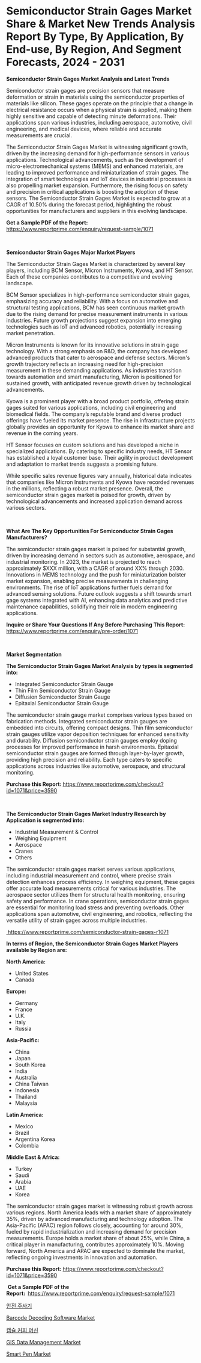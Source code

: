 <p><h1>Semiconductor Strain Gages Market Share & Market New Trends Analysis Report By Type, By Application, By End-use, By Region, And Segment Forecasts, 2024 - 2031</h1></p><p><strong>Semiconductor Strain Gages Market Analysis and Latest Trends</strong></p>
<p><p>Semiconductor strain gages are precision sensors that measure deformation or strain in materials using the semiconductor properties of materials like silicon. These gages operate on the principle that a change in electrical resistance occurs when a physical strain is applied, making them highly sensitive and capable of detecting minute deformations. Their applications span various industries, including aerospace, automotive, civil engineering, and medical devices, where reliable and accurate measurements are crucial.</p><p>The Semiconductor Strain Gages Market is witnessing significant growth, driven by the increasing demand for high-performance sensors in various applications. Technological advancements, such as the development of micro-electromechanical systems (MEMS) and enhanced materials, are leading to improved performance and miniaturization of strain gages. The integration of smart technologies and IoT devices in industrial processes is also propelling market expansion. Furthermore, the rising focus on safety and precision in critical applications is boosting the adoption of these sensors. The Semiconductor Strain Gages Market is expected to grow at a CAGR of 10.50% during the forecast period, highlighting the robust opportunities for manufacturers and suppliers in this evolving landscape.</p></p>
<p><strong>Get a Sample PDF of the Report:&nbsp;</strong> <a href="https://www.reportprime.com/enquiry/request-sample/1071">https://www.reportprime.com/enquiry/request-sample/1071</a></p>
<p>&nbsp;</p>
<p><strong>Semiconductor Strain Gages Major Market Players</strong></p>
<p><p>The Semiconductor Strain Gages Market is characterized by several key players, including BCM Sensor, Micron Instruments, Kyowa, and HT Sensor. Each of these companies contributes to a competitive and evolving landscape.</p><p>BCM Sensor specializes in high-performance semiconductor strain gages, emphasizing accuracy and reliability. With a focus on automotive and structural testing applications, BCM has seen continuous market growth due to the rising demand for precise measurement instruments in various industries. Future growth projections suggest expansion into emerging technologies such as IoT and advanced robotics, potentially increasing market penetration.</p><p>Micron Instruments is known for its innovative solutions in strain gage technology. With a strong emphasis on R&D, the company has developed advanced products that cater to aerospace and defense sectors. Micron's growth trajectory reflects an increasing need for high-precision measurement in these demanding applications. As industries transition towards automation and smart manufacturing, Micron is positioned for sustained growth, with anticipated revenue growth driven by technological advancements.</p><p>Kyowa is a prominent player with a broad product portfolio, offering strain gages suited for various applications, including civil engineering and biomedical fields. The company’s reputable brand and diverse product offerings have fueled its market presence. The rise in infrastructure projects globally provides an opportunity for Kyowa to enhance its market share and revenue in the coming years.</p><p>HT Sensor focuses on custom solutions and has developed a niche in specialized applications. By catering to specific industry needs, HT Sensor has established a loyal customer base. Their agility in product development and adaptation to market trends suggests a promising future.</p><p>While specific sales revenue figures vary annually, historical data indicates that companies like Micron Instruments and Kyowa have recorded revenues in the millions, reflecting a robust market presence. Overall, the semiconductor strain gages market is poised for growth, driven by technological advancements and increased application demand across various sectors.</p></p>
<p>&nbsp;</p>
<p><strong>What Are The Key Opportunities For Semiconductor Strain Gages Manufacturers?</strong></p>
<p><p>The semiconductor strain gages market is poised for substantial growth, driven by increasing demand in sectors such as automotive, aerospace, and industrial monitoring. In 2023, the market is projected to reach approximately $XXX million, with a CAGR of around XX% through 2030. Innovations in MEMS technology and the push for miniaturization bolster market expansion, enabling precise measurements in challenging environments. The rise of IoT applications further fuels demand for advanced sensing solutions. Future outlook suggests a shift towards smart gage systems integrated with AI, enhancing data analytics and predictive maintenance capabilities, solidifying their role in modern engineering applications.</p></p>
<p><strong>Inquire or Share Your Questions If Any Before Purchasing This Report:</strong> <a href="https://www.reportprime.com/enquiry/pre-order/1071">https://www.reportprime.com/enquiry/pre-order/1071</a></p>
<p>&nbsp;</p>
<p><strong>Market Segmentation</strong></p>
<p><strong>The Semiconductor Strain Gages Market Analysis by types is segmented into:</strong></p>
<p><ul><li>Integrated Semiconductor Strain Gauge</li><li>Thin Film Semiconductor Strain Gauge</li><li>Diffusion Semiconductor Strain Gauge</li><li>Epitaxial Semiconductor Strain Gauge</li></ul></p>
<p><p>The semiconductor strain gauge market comprises various types based on fabrication methods. Integrated semiconductor strain gauges are embedded into circuits, offering compact designs. Thin film semiconductor strain gauges utilize vapor deposition techniques for enhanced sensitivity and durability. Diffusion semiconductor strain gauges employ doping processes for improved performance in harsh environments. Epitaxial semiconductor strain gauges are formed through layer-by-layer growth, providing high precision and reliability. Each type caters to specific applications across industries like automotive, aerospace, and structural monitoring.</p></p>
<p><strong>Purchase this Report:&nbsp;</strong><a href="https://www.reportprime.com/checkout?id=1071&price=3590">https://www.reportprime.com/checkout?id=1071&price=3590</a></p>
<p>&nbsp;</p>
<p><strong>The Semiconductor Strain Gages Market Industry Research by Application is segmented into:</strong></p>
<p><ul><li>Industrial Measurement & Control</li><li>Weighing Equipment</li><li>Aerospace</li><li>Cranes</li><li>Others</li></ul></p>
<p><p>The semiconductor strain gages market serves various applications, including industrial measurement and control, where precise strain detection enhances process efficiency. In weighing equipment, these gages offer accurate load measurements critical for various industries. The aerospace sector utilizes them for structural health monitoring, ensuring safety and performance. In crane operations, semiconductor strain gages are essential for monitoring load stress and preventing overloads. Other applications span automotive, civil engineering, and robotics, reflecting the versatile utility of strain gages across multiple industries.</p></p>
<p><a href="https://www.reportprime.com/semiconductor-strain-gages-r1071">&nbsp;https://www.reportprime.com/semiconductor-strain-gages-r1071</a></p>
<p><strong>In terms of Region, the Semiconductor Strain Gages Market Players available by Region are:</strong></p>
<p>
    <p> <strong> North America: </strong>
        <ul>
            <li>United States</li>
            <li>Canada</li>
        </ul>
        </p> 
    <p> <strong> Europe: </strong>
        <ul>
            <li>Germany</li>
            <li>France</li>
            <li>U.K.</li>
            <li>Italy</li>
            <li>Russia</li>
        </ul>
        </p> 
    <p> <strong> Asia-Pacific: </strong>
        <ul>
            <li>China</li>
            <li>Japan</li>
            <li>South Korea</li>
            <li>India</li>
            <li>Australia</li>
            <li>China Taiwan</li>
            <li>Indonesia</li>
            <li>Thailand</li>
            <li>Malaysia</li>
        </ul>
        </p> 
    <p> <strong> Latin America: </strong>
        <ul>
            <li>Mexico</li>
            <li>Brazil</li>
            <li>Argentina Korea</li>
            <li>Colombia</li>
        </ul>
        </p> 
    <p> <strong> Middle East & Africa: </strong>
        <ul>
            <li>Turkey</li>
            <li>Saudi</li>
            <li>Arabia</li>
            <li>UAE</li>
            <li>Korea</li>
        </ul>
    </p>
    </p>
<p><p>The semiconductor strain gages market is witnessing robust growth across various regions. North America leads with a market share of approximately 35%, driven by advanced manufacturing and technology adoption. The Asia-Pacific (APAC) region follows closely, accounting for around 30%, fueled by rapid industrialization and increasing demand for precision measurements. Europe holds a market share of about 25%, while China, a critical player in manufacturing, contributes approximately 10%. Moving forward, North America and APAC are expected to dominate the market, reflecting ongoing investments in innovation and automation.</p></p>
<p><strong>Purchase this Report: </strong><a href="https://www.reportprime.com/checkout?id=1071&price=3590">https://www.reportprime.com/checkout?id=1071&price=3590</a></p>
<p>&nbsp;<strong>Get a Sample PDF of the Report:&nbsp;&nbsp;</strong><a href="https://www.reportprime.com/enquiry/request-sample/1071">https://www.reportprime.com/enquiry/request-sample/1071</a></p>
<p><strong></strong></p>
<p><p><a href="https://medium.com/@daniedoyle89/%EC%A7%80%EC%97%AD%EB%93%A4%EC%9D%80-%EC%95%88%EC%A0%84-%EC%A3%BC%EC%82%AC%EA%B8%B0-%EC%8B%9C%EC%9E%A5%EC%97%90-%EC%96%B4%EB%96%BB%EA%B2%8C-%EC%A0%81%EC%9D%91%ED%95%98%EA%B3%A0-%EC%9E%88%EC%8A%B5%EB%8B%88%EA%B9%8C-%EC%95%88%EC%A0%84-%EC%A3%BC%EC%82%AC%EA%B8%B0-%EC%8B%9C%EC%9E%A5%EC%9D%98-%EA%B8%80%EB%A1%9C%EB%B2%8C-%EC%8B%9C%EC%9E%A5-%EB%8F%99%ED%96%A5-%EB%B0%8F-%EA%B0%9C%EC%9A%94-2024-2031-4f4724fbd9f3">안전 주사기</a></p><p><a href="https://medium.com/@warren.edmunds45645/barcode-decoding-software-market-trends-and-market-growth-outlook-2024-2031-d76c4290eb0a">Barcode Decoding Software Market</a></p><p><a href="https://medium.com/@daniedoyle89/%EA%B8%80%EB%A1%9C%EB%B2%8C-%EC%BA%A1%EC%8A%90-%EC%BB%A4%ED%94%BC-%EB%A8%B8%EC%8B%A0-%EC%8B%9C%EC%9E%A5-%EB%8F%99%ED%96%A5%EC%97%90-%EB%8C%80%ED%95%9C-%EC%A0%84%EB%9E%B5%EC%A0%81-%ED%86%B5%EC%B0%B0%EB%A0%A5-2024-2031-136%ED%8E%98%EC%9D%B4%EC%A7%80-%EB%B6%84%EB%9F%89%EC%9C%BC%EB%A1%9C-%EB%8B%A4%EB%A3%B8-21125820a841">캡슐 커피 머신</a></p><p><a href="https://medium.com/@warren.edmunds45645/gis-data-management-market-overview-global-market-trends-and-future-prospects-from-2024-to-2031-9fba29a4e472">GIS Data Management Market</a></p><p><a href="https://github.com/irfadac/Market-Research-Report-List-4/blob/main/smart-pen-market.md">Smart Pen Market</a></p></p>